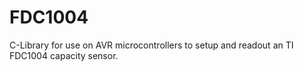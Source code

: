 # FDC1004
C-Library for use on AVR microcontrollers to setup and readout an TI FDC1004 capacity sensor.
